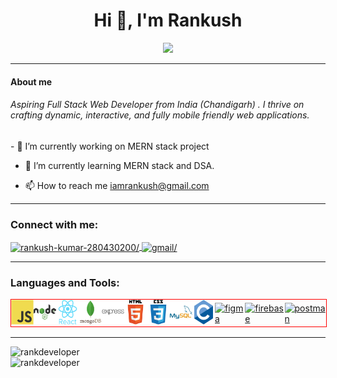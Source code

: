 <h1 align="center">Hi 👋, I'm Rankush</h1>

 <p align="center">
 <img  style="width:50%;" align:"center" src="https://dl.dropbox.com/scl/fi/w739zwjmjzbbz97lhgxei/xero-code.gif?rlkey=vjx06i253l9ajcmr3u0bdbvfb&st=4v61j2e5&dl=0" />
  </p>

<hr/>
<h4>About me</h4>
<h6 align="left">Aspiring Full Stack Web Developer from India (Chandigarh) . I thrive on crafting dynamic, interactive, and fully mobile friendly web applications.</h6>
- 🔭 I’m currently working on MERN stack project

- 🌱 I’m currently learning MERN stack and DSA.
  
- 📫 How to reach me iamrankush@gmail.com
  
<hr/>

<h3 align="left">Connect with me:</h3>
<p align="left">
<a href="https://linkedin.com/in/rankush-kumar-280430200/" target="blank">
<img align="center" src="https://raw.githubusercontent.com/rahuldkjain/github-profile-readme-generator/master/src/images/icons/Social/linked-in-alt.svg" alt="rankush-kumar-280430200/" height="30" width="40" />
</a>

<a href="mailto:iamrankush@gmail.com" target="blank">
<img align="center" src="https://img.icons8.com/color/48/gmail-new.png" alt="gmail/" height="35" width="40" />
</a>

</p>

<hr/>


<h3 align="left">Languages and Tools:</h3>
<div align="left" style="display:flex; width:100%; border:1px solid red; margin-bottom:1rem; align-items:center;">

<a href="https://developer.mozilla.org/en-US/docs/Web/JavaScript" target="_blank" rel="noreferrer">
<img src="https://raw.githubusercontent.com/devicons/devicon/master/icons/javascript/javascript-original.svg" alt="javascript" width="40" height="40"/>
</a>
<a href="https://nodejs.org" target="_blank" rel="noreferrer"> <img src="https://raw.githubusercontent.com/devicons/devicon/master/icons/nodejs/nodejs-original-wordmark.svg" alt="nodejs" width="40" height="40"/>
</a>
<a href="https://reactjs.org/" target="_blank" rel="noreferrer">
<img src="https://raw.githubusercontent.com/devicons/devicon/master/icons/react/react-original-wordmark.svg" alt="react" width="40" height="40"/>
</a>
<a href="https://www.mongodb.com/" target="_blank" rel="noreferrer">
<img src="https://raw.githubusercontent.com/devicons/devicon/master/icons/mongodb/mongodb-original-wordmark.svg" alt="mongodb" width="40" height="40"/>
</a>
<a href="https://expressjs.com" target="_blank" rel="noreferrer">
<img src="https://raw.githubusercontent.com/devicons/devicon/master/icons/express/express-original-wordmark.svg" alt="express" width="40" height="40"/>
</a>

<a href="https://www.w3.org/html/" target="_blank" rel="noreferrer">
<img src="https://raw.githubusercontent.com/devicons/devicon/master/icons/html5/html5-original-wordmark.svg" alt="html5" width="40" height="40"/> 
</a>
<a href="https://www.w3schools.com/css/" target="_blank" rel="noreferrer">
<img src="https://raw.githubusercontent.com/devicons/devicon/master/icons/css3/css3-original-wordmark.svg" alt="css3" width="40" height="40"/>
</a>
<a href="https://www.mysql.com/" target="_blank" rel="noreferrer"> <img src="https://raw.githubusercontent.com/devicons/devicon/master/icons/mysql/mysql-original-wordmark.svg" alt="mysql" width="40" height="40"/>
</a>

<a href="https://www.cprogramming.com/" target="_blank" rel="noreferrer">
<img src="https://raw.githubusercontent.com/devicons/devicon/master/icons/c/c-original.svg" alt="c" width="40" height="40"/>
</a>
<a href="https://www.figma.com/" target="_blank" rel="noreferrer">
<img src="https://www.vectorlogo.zone/logos/figma/figma-icon.svg" alt="figma" width="40" height="40"/>
</a> 
<a href="https://firebase.google.com/" target="_blank" rel="noreferrer">
<img src="https://www.vectorlogo.zone/logos/firebase/firebase-icon.svg" alt="firebase" width="40" height="40"/>
</a>
<a href="https://postman.com" target="_blank" rel="noreferrer">
<img src="https://www.vectorlogo.zone/logos/getpostman/getpostman-icon.svg" alt="postman" width="40" height="40"/>
</a>

</div>

<hr/>


<p style:"display:flex; align-items:center; border:1px solid red; justify-content:center;">
<img  align="left"  src="https://github-readme-stats.vercel.app/api/top-langs?username=rankdeveloper&show_icons=true&locale=en&layout=compact" alt="rankdeveloper" />
<br/>
<img  src="https://github-readme-stats.vercel.app/api?username=rankdeveloper&show_icons=true&locale=en" alt="rankdeveloper" />
</p>


